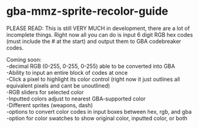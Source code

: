 # gba-mmz-sprite-recolor-guide
PLEASE READ:
This is still VERY MUCH in development, there are a lot of incomplete things. Right now all you can do is input 6 digit RGB hex codes (must include the # at the start) and output them to GBA codebreaker codes.

Coming soon:  
-decimal RGB (0-255, 0-255, 0-255) able to be converted into GBA  
-Ability to input an entire block of codes at once  
-Click a pixel to highlight its color control (right now it just outlines all equivalent pixels and cant be unoutlined)  
-RGB sliders for selected color  
-Inputted colors adjust to nearest GBA-supported color  
-Different sprites (weapons, dash)  
-options to convert color codes in input boxes between hex, rgb, and gba  
-option for color swatches to show original color, inputted color, or both
